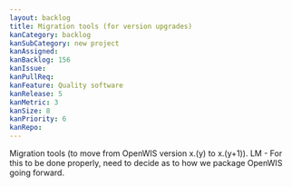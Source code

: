```yaml
---
layout: backlog
title: Migration tools (for version upgrades)
kanCategory: backlog
kanSubCategory: new project
kanAssigned:
kanBacklog: 156
kanIssue:
kanPullReq:
kanFeature: Quality software
kanRelease: 5
kanMetric: 3
kanSize: 8
kanPriority: 6
kanRepo:
---
```

Migration tools (to move from OpenWIS version x.(y) to x.(y+1)). LM - For this to be done properly, need to decide as to how we package OpenWIS going forward.
